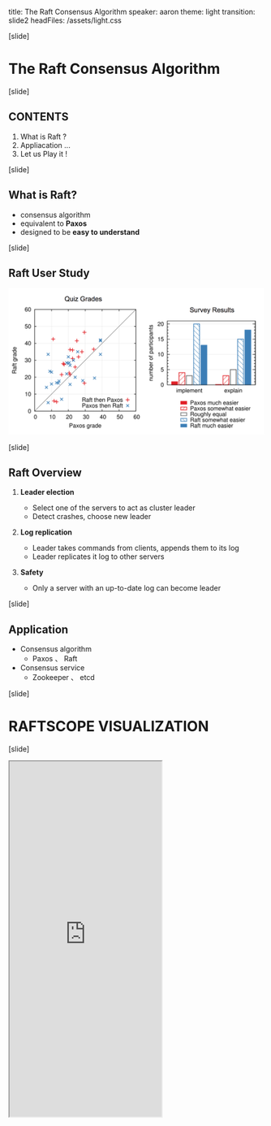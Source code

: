 title: The Raft Consensus Algorithm
speaker: aaron
theme: light
transition: slide2
headFiles: /assets/light.css

[slide]

# The Raft Consensus Algorithm

[slide]

## CONTENTS

1. What is Raft ?
2. Appliacation ...
3. Let us Play it !

[slide]

## What is Raft?

- consensus algorithm 
- equivalent to **Paxos**
- designed to be **easy to understand**

[slide]

## Raft User Study

![](/assets/Raft/3-1.png)

[slide]

## Raft Overview

1. **Leader election**

	- Select one of the servers to act as cluster leader
	- Detect crashes, choose new leader

2. **Log replication**

	- Leader takes commands from clients, appends them to its log
	- Leader replicates it log to other servers

3. **Safety**

	- Only a server with an up-to-date log can become leader

[slide]

## Application 

- Consensus algorithm
	- Paxos 、 Raft
- Consensus service	
	- Zookeeper 、 etcd

[slide]

# RAFTSCOPE VISUALIZATION

[slide]

<style>
.current{
	padding: 0px;
}
.slide-wrapper{
	max-width: 1200px !important;
}
iframe{
    height: 700px !important;
}
</style>
<iframe src="http://thesecretlivesofdata.com/raft/"></iframe>